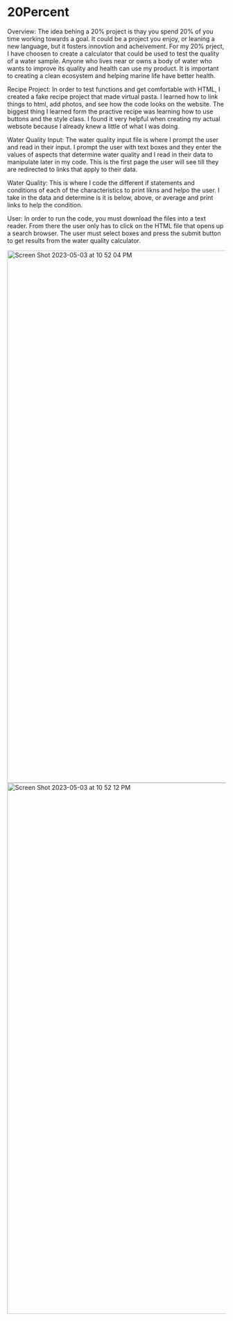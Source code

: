 # 20Percent

Overview:
The idea behing a 20% project is thay you spend 20% of you time working towards a goal. It could be a project you enjoy, or leaning a new language, but it fosters innovtion and acheivement. For my 20% prject, I have choosen to create a calculator that could be used to test the quality of a water sample. Anyone who lives near or owns a body of water who wants to improve its quality and health can use my product. It is important to creating a clean ecosystem and helping marine life have better health.

Recipe Project:
In order to test functions and get comfortable with HTML, I created a fake recipe project that made virtual pasta. I learned how to link things to html, add photos, and see how the code looks on the website. The biggest thing I learned form the practive recipe was learning how to use buttons and the style class. I found it very helpful when creating my actual websote because I already knew a little of what I was doing.

Water Quality Input:
The water quality input file is where I prompt the user and read in their input. I prompt the user with text boxes and they enter the values of aspects that determine water quality and I read in their data to manipulate later in my code. This is the first page the user will see till they are redirected to links that apply to their data.

Water Quality:
This is where I code the different if statements and conditions of each of the characteristics to print likns and helpo the user. I take in the data and determine is it is below, above, or average and print links to help the condition.

User:
In order to run the code, you must download the files into a text reader. From there the user only has to click on the HTML file that opens up a search browser. The user must select boxes and press the submit button to get results from the water quality calculator.

<img width="1224" alt="Screen Shot 2023-05-03 at 10 52 04 PM" src="https://user-images.githubusercontent.com/79609952/236115168-22c135e1-b4b0-4014-a7f4-29f085e79d86.png">
<img width="1221" alt="Screen Shot 2023-05-03 at 10 52 12 PM" src="https://user-images.githubusercontent.com/79609952/236115176-12f6939a-645e-4c5b-9515-73a3fd2c203e.png">
